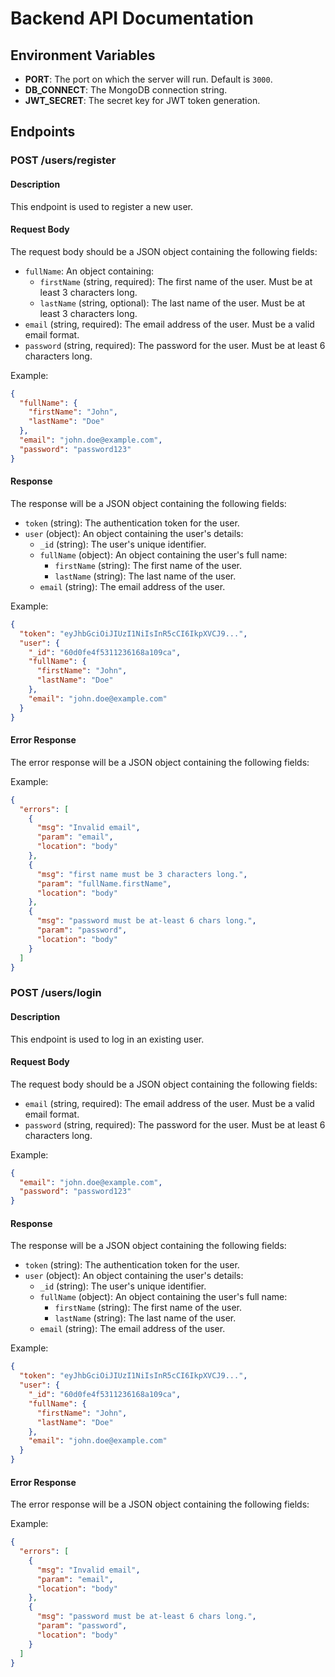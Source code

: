 # Backend API Documentation

## Environment Variables

- **PORT**: The port on which the server will run. Default is `3000`.
- **DB_CONNECT**: The MongoDB connection string.
- **JWT_SECRET**: The secret key for JWT token generation.

## Endpoints

### POST /users/register

#### Description
This endpoint is used to register a new user.

#### Request Body
The request body should be a JSON object containing the following fields:

- `fullName`: An object containing:
  - `firstName` (string, required): The first name of the user. Must be at least 3 characters long.
  - `lastName` (string, optional): The last name of the user. Must be at least 3 characters long.
- `email` (string, required): The email address of the user. Must be a valid email format.
- `password` (string, required): The password for the user. Must be at least 6 characters long.

Example:
```json
{
  "fullName": {
    "firstName": "John",
    "lastName": "Doe"
  },
  "email": "john.doe@example.com",
  "password": "password123"
}
```

#### Response
The response will be a JSON object containing the following fields:

- `token` (string): The authentication token for the user.
- `user` (object): An object containing the user's details:
  - `_id` (string): The user's unique identifier.
  - `fullName` (object): An object containing the user's full name:
    - `firstName` (string): The first name of the user.
    - `lastName` (string): The last name of the user.
  - `email` (string): The email address of the user.

Example:
```json
{
  "token": "eyJhbGciOiJIUzI1NiIsInR5cCI6IkpXVCJ9...",
  "user": {
    "_id": "60d0fe4f5311236168a109ca",
    "fullName": {
      "firstName": "John",
      "lastName": "Doe"
    },
    "email": "john.doe@example.com"
  }
}
```

#### Error Response
The error response will be a JSON object containing the following fields:

Example:
```json
{
  "errors": [
    {
      "msg": "Invalid email",
      "param": "email",
      "location": "body"
    },
    {
      "msg": "first name must be 3 characters long.",
      "param": "fullName.firstName",
      "location": "body"
    },
    {
      "msg": "password must be at-least 6 chars long.",
      "param": "password",
      "location": "body"
    }
  ]
}
```

### POST /users/login

#### Description
This endpoint is used to log in an existing user.

#### Request Body
The request body should be a JSON object containing the following fields:

- `email` (string, required): The email address of the user. Must be a valid email format.
- `password` (string, required): The password for the user. Must be at least 6 characters long.

Example:
```json
{
  "email": "john.doe@example.com",
  "password": "password123"
}
```

#### Response
The response will be a JSON object containing the following fields:

- `token` (string): The authentication token for the user.
- `user` (object): An object containing the user's details:
  - `_id` (string): The user's unique identifier.
  - `fullName` (object): An object containing the user's full name:
    - `firstName` (string): The first name of the user.
    - `lastName` (string): The last name of the user.
  - `email` (string): The email address of the user.

Example:
```json
{
  "token": "eyJhbGciOiJIUzI1NiIsInR5cCI6IkpXVCJ9...",
  "user": {
    "_id": "60d0fe4f5311236168a109ca",
    "fullName": {
      "firstName": "John",
      "lastName": "Doe"
    },
    "email": "john.doe@example.com"
  }
}
```

#### Error Response
The error response will be a JSON object containing the following fields:

Example:
```json
{
  "errors": [
    {
      "msg": "Invalid email",
      "param": "email",
      "location": "body"
    },
    {
      "msg": "password must be at-least 6 chars long.",
      "param": "password",
      "location": "body"
    }
  ]
}
```
